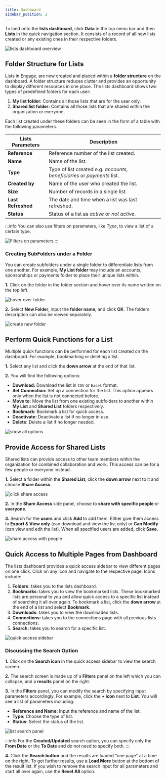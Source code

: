 ```yaml
---
title: Dashboard
sidebar_position: 2
---
```


To land onto the **lists dashboard**, click **Data** in the top menu bar and then **Lists** in the quick navigation section. It consists of a record of all new lists created or any existing ones in their respective folders. 

![lists dashboard overview](./lists-dashboard-overview.png)

## Folder Structure for Lists

Lists in Engage, are now created and placed within a **folder structure** on the dashboard. A folder structure reduces clutter and provides an opportunity to display different resources in one place. The lists dashboard shows two types of predefined folders for each user:

1. **My list folder:** Contains all those lists that are for the user only.
2. **Shared list folder:** Contains all those lists that are shared within the organization or everyone.

Each list created under these folders can be seen in the form of a table with the following parameters.

| Lists Parameters | Description |
| ---------------- | ----------- |
| **Reference** | Reference number of the list created. |
| **Name** | Name of the list. |
| **Type** | Type of list created e.g. *accounts*, *beneficiaries* or *payments* list. |
| **Created by** | Name of the user who created the list. |
| **Size** | Number of records in a single list. |
| **Last Refreshed** | The date and time when a list was last refreshed. |
| **Status** | Status of a list as *active* or *not active*.  |

:::info
You can also use filters on parameters, like *Type*, to view a list of a certain type. 

![Filters on parameters](./filters-on-parameters.gif)
:::

### Creating SubFolders under a Folder

You can create subfolders under a single folder to differentiate lists from one another. For example, **My List folder** may include an accounts, sponsorships or payments folder to place their unique lists within. 

**1.** Click on the folder in the folder section and hover over its name written on the top left. 

![hover over folder](./hover-over-folder.png)

**2.** Select **New Folder**, input the **folder name**, and click **OK**. The folders description can also be viewed separately. 

![create new folder](./create-new-folder.png)    

## Perform Quick Functions for a List

Multiple quick functions can be performed for each list created on the dashboard. For example, bookmarking or deleting a list.

**1.** Select any list and click the **down arrow** at the end of that list.

**2.** You will find the following options:

- **Download:** Download the list in `CSV` or `Excel` format.
- **Set Connection:** Set up a connection for the list. This option appears only when the list is not connected before. 
- **Move to:** Move the list from one existing subfolders to another within **My List** and **Shared List** folders respectively. 
-  **Bookmark:** Bookmark a list for quick access.
- **Deactivate:** Deactivate a list if no longer in use.
- **Delete:** Delete a list if no longer needed.

![show all options](./show-all-options.png)

## Provide Access for Shared Lists

Shared lists can provide access to other team members within the organization for combined collaboration and work. This access can be for a few people or everyone instead. 

**1.** Select a folder within the **Shared List**, click the **down arrow** next to it and choose **Share Access**.

![click share access](./click-share-access.png)

**2.** In the **Share Access** side panel, choose to **share with specific people** or **everyone**. 

**3.** Search for the **users** and click **Add** to add them. Either give them access to **Export & View only** (can download and view the list only) or **Can Modify** (can view and edit the list). When all specified users are added, click **Save**.

![share access with people](./share-access-with-people.png)

## Quick Access to Multiple Pages from Dashboard

The lists dashboard provides a quick access sidebar to view different pages on one click. Click on any icon and navigate to the respective page. Icons include:

1. **Folders:** takes you to the lists dashboard.
2. **Bookmarks:** takes you to view the bookmarked lists. These bookmarked lists are personal to you and allow quick access to a specific list instead of searching it all over again. To bookmark a list, click the **down arrow** at the end of a list and select **Bookmark**.
3. **Downloads:** takes you to view the downloaded lists.
4. **Connections:** takes you to the connections page with all previous lists connections.
5. **Search:** takes you to search for a specific list.

![quick access sidebar](./quick-access-sidebar.png)

### Discussing the Search Option

**1.** Click on the **Search icon** in the quick access sidebar to view the search screen.

**2.** The search screen is made up of a **Filters** panel on the left which you can collapse, and a **results** panel on the right.

**3.** In the **Filters** panel, you can modify the search by specifying input parameters accordingly. For example, click the **+ icon** next to **List**. You will see a list of parameters including:

- **Reference and Name:** Input the reference and name of the list.
- **Type:** Choose the type of list.
- **Status:** Select the status of the list.

![list search panel](./list-search-panel.png)

:::info
For the **Created/Updated** search option, you can specify only the **From Date** or the **To Date** and do not need to specify both.
:::

**4.** Click the **Search button** and the results are loaded "one page" at a time on the right. To get further results, use a **Load More** button at the bottom of the result list. If you wish to remove the search input for all parameters and start all over again, use the **Reset All** option.
